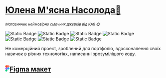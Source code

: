 # [Юлена М'ясна Насолода🌸](https://yulina-is-a-meaty-delight.vercel.app/)

<small>_Магазинчик неймовірно смачних джерків від Юлі 😋_</small>

![Static Badge](https://img.shields.io/badge/14.2.5-green?style=flat&logo=nextdotjs&label=Next.js&color=green&link=https%3A%2F%2Fnextjs.org%2F)
![Static Badge](https://img.shields.io/badge/2.2.7-orange?style=flat&logo=redux&label=ReduxToolkit&labelColor=764abc&link=https%3A%2F%2Fredux-toolkit.js.org%2F)
![Static Badge](https://img.shields.io/badge/1.7.2-fc8807?style=flat&logo=axios&label=Axios&labelColor=5a29e4&link=https%3A%2F%2Faxios-http.com%2F)
![Static Badge](https://img.shields.io/badge/4.21.0-fc8807?style=flat&logo=express&label=Express&labelColor=444&link=https%3A%2F%2Faxios-http.com%2F)
![Static Badge](https://img.shields.io/badge/8.6.0-gray?style=flat&logo=mongoose&label=Mongoose&labelColor=880000&link=https%3A%2F%2Fmongoosejs.com%2F)
![Static Badge](<https://img.shields.io/badge/18-rgb(8%20126%20164)?style=flat&logo=react&label=React&labelColor=302c2c&link=https%3A%2F%2Freact.dev%2F>)
![Static Badge](https://img.shields.io/badge/5.5.4-3178c6?style=flat&logo=typescript&logoColor=3178c6&label=TypeScript&labelColor=302c2c&link=https%3A%2F%2Fwww.typescriptlang.org%2F)

Не комерційний проект, зроблений для портфоліо, вдосконалення своїх навичок в різних технологіях, написанні зрозумілішого коду.

## [<img src="./public/imgs/figma-logo.png" alt="description" width="14" height="20">Figma макет](https://www.figma.com/design/B5ni21v6tjoIIYuKpEiIwI/%D0%AE%D0%BB%D0%B8%D0%BD%D0%B0-%D0%BC'%D1%8F%D1%81%D0%BD%D0%B0?node-id=41-53&t=sDqGxnFRsKf4CmAC-1)